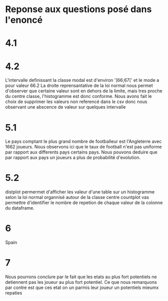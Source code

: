 # Reponse aux questions posé dans l'enoncé

# 4.1

# 4.2

L'intervalle definissant la classe modal est d'environ ']66;67[' et le
mode a pour valeur 66.2
La droite reprensantative de la loi normal nous permet d'observer que
certaine valeur sont en dehors de la limite, mais tres proche du centre
classe, l'histogramme est donc conforme.
Nous avons fait le choix de supprimer les valeurs non referencé dans le
csv donc nous observant une abscence de valeur sur quelques intervalle

# 5.1

Le pays comptant le plus grand nombre de footballeur est l'Angleterre avec 1662 joueurs.
Nous observons ici que le taux de football n'est pas uniforme par rapport aux differents pays
certains pays. Nous pouvons deduire que par rapport aux pays un joueurs a plus de probabilité
d'evolution.

# 5.2

distplot permermet d'afficher les valeur d'une table sur un histogramme selon la loi normal
organnisé autour de la classe centre
countplot vas permettre d'identifier le nombre de repetion de chaque valeur de la colonne
du dataframe.

# 6

Spain

# 7

Nous pourrons conclure par le fait que les etats au plus fort potentiels ne detiennent pas
les joueur au plus fort potentiel. Ce que nous remarquons par contre est que ces etat on un
parmis leur joueur un potentiels mieumx repaties
